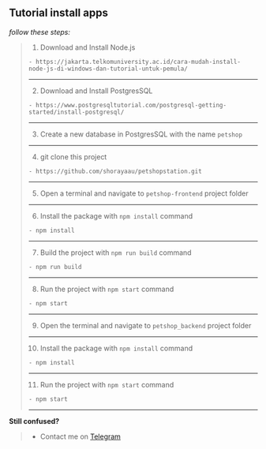 ## Tutorial install apps

_follow these steps:_

> 1. Download and Install Node.js
> ```
> - https://jakarta.telkomuniversity.ac.id/cara-mudah-install-node-js-di-windows-dan-tutorial-untuk-pemula/
> ```
> ---
> 2. Download and Install PostgresSQL
> ```
> - https://www.postgresqltutorial.com/postgresql-getting-started/install-postgresql/
> ```
> ---
> 3. Create a new database in PostgresSQL with the name `petshop`
> ---
> 4. git clone this project
> ```
> - https://github.com/shorayaau/petshopstation.git
> ```
> ---
> 5. Open a terminal and navigate to `petshop-frontend` project folder
> ---
> 6. Install the package with `npm install` command 
> ```
> - npm install
> ```
> ---
> 7. Build the project with `npm run build` command
> ```
> - npm run build
> ```
> ---
> 8. Run the project with `npm start` command
> ```
> - npm start
> ```
> ---
> 9. Open the terminal and navigate to `petshop_backend` project folder
> ---
> 10. Install the package with `npm install` command
> ```
> - npm install
> ```
> ---
> 11. Run the project with `npm start` command
> ```
> - npm start
> ```
> ---

**Still confused?**
> - Contact me on [Telegram](https://t.me/shorayaau)
